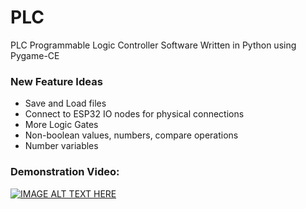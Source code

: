 # PLC
PLC Programmable Logic Controller Software
Written in Python using Pygame-CE

### New Feature Ideas
- Save and Load files
- Connect to ESP32 IO nodes for physical connections
- More Logic Gates
- Non-boolean values, numbers, compare operations
- Number variables

### Demonstration Video:
[![IMAGE ALT TEXT HERE](https://img.youtube.com/vi/NxRdQFMx3ew/0.jpg)](https://www.youtube.com/watch?v=NxRdQFMx3ew)
